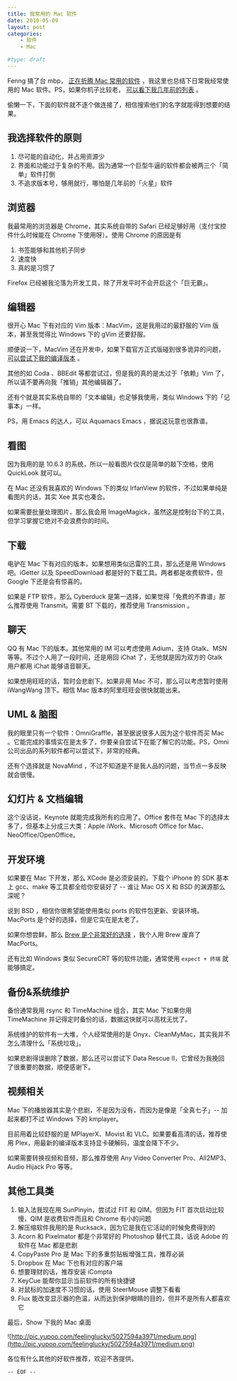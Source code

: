 ```yaml
---
title: 我常用的 Mac 软件
date: 2010-05-09
layout: post
categories:
    - 软件
    - Mac

#type: draft
---
```


Fenng 搞了台 mbp， [正在折腾 Mac 常用的软件](http://dbanotes.net/windows_software_list.html) ，我这里也总结下日常我经常使用的 Mac 软件。PS，如果你机子比较老， [可以看下我几年前的列表]({{site.urls}}/posts/1956/) 。

偷懒一下，下面的软件就不逐个做连接了，相信搜索他们的名字就能得到想要的结果。


## 我选择软件的原则

1. 尽可能的自动化，并占用资源少
2. 界面和功能过于复杂的不用。因为通常一个巨型牛逼的软件都会被两三个「简单」软件打倒
3. 不追求版本号，够用就行，哪怕是几年前的「火星」软件


## 浏览器

我最常用的浏览器是 Chrome，其实系统自带的 Safari 已经足够好用（支付宝控件什么时候能在 Chrome 下使用呀）。使用 Chrome 的原因是有

1. 书签能够和其他机子同步 
2. 速度快 
3. 真的是习惯了

Firefox 已经被我沦落为开发工具，除了开发平时不会开启这个「巨无霸」。


## 编辑器

很开心 Mac 下有对应的 Vim 版本：MacVim，这是我用过的最舒服的 Vim 版本，甚至我觉得比 Windows 下的 gVim 还要舒服。

顺便说一下，MacVim 还在开发中，如果下载官方正式版碰到很多诡异的问题， [可以尝试下我的编译版本](http://gracecode.googlecode.com/files/MacVim_%28x86_64%29.zip) 。

其他的如 Coda 、BBEdit 等都尝试过，但是我的真的是太过于「依赖」Vim 了，所以请不要再向我「推销」其他编辑器了。

还有个就是其实系统自带的「文本编辑」也足够我使用，类似 Windows 下的「记事本」一样。

PS，用 Emacs 的达人，可以 Aquamacs Emacs ，据说这玩意也很靠谱。


## 看图

因为我用的是 10.6.3 的系统，所以一般看图片仅仅是简单的敲下空格，使用 QuickLook 就可以。

在 Mac 还没有我喜欢的 Windows 下的类似 IrfanView 的软件，不过如果单纯是看图片的话，其实 Xee 其实也凑合。

如果需要批量处理图片，那么我会用 ImageMagick，虽然这是控制台下的工具，但学习掌握它绝对不会浪费你的时间。


## 下载

电驴在 Mac 下有对应的版本，如果想用类似迅雷的工具，那么还是用 Windows 吧。iGetter 以及 SpeedDownload 都是好的下载工具。两者都是收费软件，但 Google 下还是会有惊喜的。

如果是 FTP 软件，那么 Cyberduck 是第一选择，如果觉得「免费的不靠谱」那么推荐使用 Transmit。需要 BT 下载的，推荐使用 Transmission 。


## 聊天

QQ 有 Mac 下的版本。其他常用的 IM 可以考虑使用 Adium，支持 Gtalk、MSN 等等。不过个人用了一段时间，还是用回 iChat 了，无他就是因为双方的 Gtalk 用户都用 iChat 能够语音聊天。

如果想用旺旺的话，暂时会悲剧下。如果非用 Mac 不可，那么可以考虑暂时使用 iWangWang 顶下。相信 Mac 版本的阿里旺旺会很快就能出来。


## UML & 脑图

我的眼里只有一个软件：OmniGraffle，甚至据说很多人因为这个软件而买 Mac 。它能完成的事情实在是太多了，你要亲自尝试下在能了解它的功能。PS，Omni 公司出品的系列软件都可以尝试下，非常的经典。

还有个选择就是 NovaMind ，不过不知道是不是我人品的问题，当节点一多反映就会很慢。


## 幻灯片 & 文档编辑

这个没话说，Keynote 就能完成我所有的应用了。Office 套件在 Mac 下的选择太多了，但基本上分成三大类：Apple iWork、Microsoft Office for Mac、NeoOffice/OpenOffice。


## 开发环境

如果要在 Mac 下开发，那么 XCode 是必须安装的。下载个 iPhone 的 SDK 基本上 gcc、make 等工具都全给你安装好了 -- 谁让 Mac OS X 和 BSD 的渊源那么深呢？

说到 BSD ，相信你很希望能使用类似 ports 的软件包更新、安装环境。MacPorts 是个好的选择，但是它实在是太老了。

如果你想尝鲜，那么  [Brew 是个非常好的选择](http://github.com/mxcl/homebrew) ，我个人用 Brew 废弃了 MacPorts。

还有比如 Windows 类似 SecureCRT 等的软件功能，通常使用 `expect + 终端` 就能够搞定。


## 备份&系统维护

备份通常我用 rsync 和 TimeMachine 组合，其实 Mac 下如果你用 TimeMachine 并记得定时备份的话，数据这快就可以高枕无忧了。

系统维护的软件有一大堆，个人经常使用的是 Onyx、CleanMyMac，其实我并不怎么清理什么「系统垃圾」。

如果悲剧得误删除了数据，那么还可以尝试下 Data Rescue II，它曾经为我挽回了很重要的数据，顺便感谢下。


## 视频相关

Mac 下的播放器其实是个悲剧，不是因为没有，而因为是像是「全真七子」-- 加起来都打不过 Windows 下的 kmplayer。

目前用着比较舒服的是 MPlayerX、Movist 和 VLC。如果要看高清的话，推荐使用 Plex，用最新的编译版本支持显卡硬解码，温度会降下不少。

如果需要转换视频和音频，那么推荐使用 Any Video Converter Pro、All2MP3、Audio Hijack Pro 等等。


## 其他工具类

1. 输入法我现在用 SunPinyin，尝试过 FIT 和 QIM。但因为 FIT 首次启动比较慢，QIM 是收费软件而且和 Chrome 有小的问题
2. 解压缩软件我用的是 Rucksack，因为它是我在它活动的时候免费得到的
3. Acorn 和 Pixelmator 都是个非常好的 Photoshop 替代工具，话说 Adobe 的软件在 Mac 都是悲剧
4. CopyPaste Pro 是 Mac 下的多重剪贴板增强工具，推荐必装
5. Dropbox 在 Mac 下也有对应的客户端
6. 想要理财的话，推荐安装 iCompta
7. KeyCue 能帮你显示当前软件的所有快捷键
8. 对鼠标的加速度不习惯的话，使用 SteerMouse 调整下看看
9. Flux 能改变显示器的色温，从而达到保护眼睛的目的，但并不是所有人都喜欢它

最后，Show 下我的 Mac 桌面

![http://pic.yupoo.com/feelinglucky/5027594a3971/medium.png](http://pic.yupoo.com/feelinglucky/5027594a3971/medium.png)

各位有什么其他的好软件推荐，欢迎不吝提供。

`-- EOF --`
